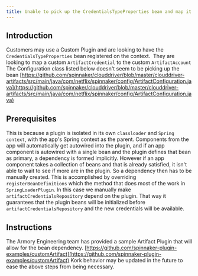 ```yaml
---
title: Unable to pick up the CredentialsTypeProperties bean and map it to Customer ArtifactCredentials
---
```


## Introduction
Customers may use a Custom Plugin and are looking to have the ```CredentialsTypeProperties``` bean registered on the context.  They are looking to map a custom ```ArtifactCredential``` to the custom ```ArtifactAccount```
The Configuration class listed below doesn't seem to be picking up the bean
[https://github.com/spinnaker/clouddriver/blob/master/clouddriver-artifacts/src/main/java/com/netflix/spinnaker/config/ArtifactConfiguration.java](https://github.com/spinnaker/clouddriver/blob/master/clouddriver-artifacts/src/main/java/com/netflix/spinnaker/config/ArtifactConfiguration.java)

## Prerequisites
This is because a plugin is isolated in its own ```classloader``` and ```Spring context```, with the app's Spring context as the parent.
Components from the app will automatically get autowired into the plugin, and if an app component is autowired with a single bean and the plugin defines that bean as primary, a dependency is formed implicitly.
However if an app component takes a collection of beans and that is already satisfied, it isn't able to wait to see if more are in the plugin. So a dependency then has to be manually created.
This is accomplished by overriding ```registerBeanDefinitions``` which the method that does most of the work in ```SpringLoaderPlugin```. In this case we manually make ```artifactCredentialsRepository``` depend on the plugin. That way it guarantees that the plugin beans will be initialized before ```artifactCredentialsRepository``` and the new credentials will be available.

## Instructions
The Armory Engineering team has provided a sample Artifact Plugin that will allow for the bean dependency.
[https://github.com/spinnaker-plugin-examples/customArtifact](https://github.com/spinnaker-plugin-examples/customArtifact)
Kork behavior may be updated in the future to ease the above steps from being necessary.

